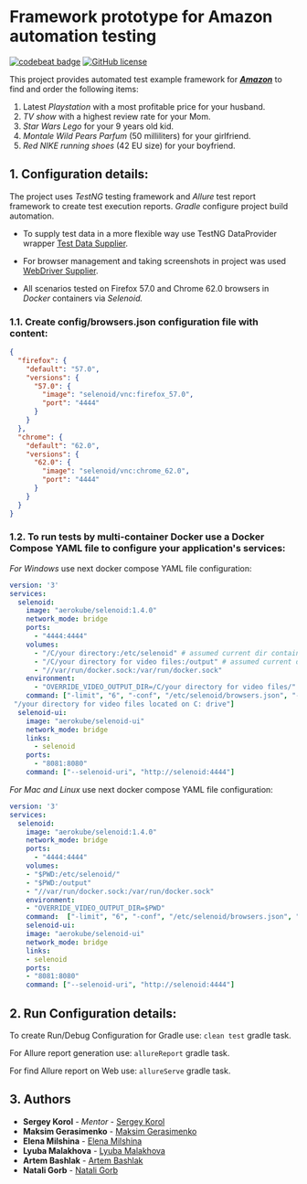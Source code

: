 # Framework prototype for Amazon automation testing

[![codebeat badge](https://codebeat.co/badges/544e8587-4d6d-4924-9a80-dbe1e9ce258e)](https://codebeat.co/projects/github-com-sskorol-qaa-amazon-master)
[![GitHub license](https://img.shields.io/badge/license-Apache%202-blue.svg)](https://goo.gl/9GLmMZ)

This project provides automated test example framework for [**_Amazon_**](https://www.amazon.com/) to find and order the following items:

1. Latest *Playstation* with a most profitable price for your husband.
2. *TV show* with a highest review rate for your Mom.
3. *Star Wars Lego* for your 9 years old kid.
4. *Montale Wild Pears Parfum* (50 milliliters) for your girlfriend.
5. *Red NIKE running shoes* (42 EU size) for your boyfriend.


## 1. Configuration details:
The project uses *TestNG*  testing framework and *Allure* test report framework to create test execution reports.
*Gradle* configure project build automation.

- To supply test data in a more flexible way use TestNG DataProvider wrapper [Test Data Supplier](https://github.com/sskorol/test-data-supplier).

- For browser management and taking screenshots in project was used [WebDriver Supplier](https://github.com/sskorol/webdriver-supplier).

- All scenarios tested on  Firefox 57.0  and Chrome 62.0 browsers in *Docker* containers via *Selenoid.*

### 1.1. Create config/browsers.json configuration file with content:

```json
{
  "firefox": {
    "default": "57.0",
    "versions": {
      "57.0": {
        "image": "selenoid/vnc:firefox_57.0",
        "port": "4444"
      }
    }
  },
  "chrome": {
    "default": "62.0",
    "versions": {
      "62.0": {
        "image": "selenoid/vnc:chrome_62.0",
        "port": "4444"
      }
    }
  }
}
```

### 1.2. To run tests by multi-container Docker use a Docker Compose YAML file to configure your application's services:
*For Windows* use next docker compose YAML file configuration:

```yaml
version: '3'
services:
  selenoid:
    image: "aerokube/selenoid:1.4.0"
    network_mode: bridge
    ports:
      - "4444:4444"
    volumes:
      - "/C/your directory:/etc/selenoid" # assumed current dir contains browsers.json located on C: drive
      - "/C/your directory for video files:/output" # assumed current dir contains video files located on C: drive
      - "//var/run/docker.sock:/var/run/docker.sock"
    environment:
      - "OVERRIDE_VIDEO_OUTPUT_DIR=/C/your directory for video files/"
    command: ["-limit", "6", "-conf", "/etc/selenoid/browsers.json", "-video-output-dir",
 "/your directory for video files located on C: drive"]
  selenoid-ui:
    image: "aerokube/selenoid-ui"
    network_mode: bridge
    links:
      - selenoid
    ports:
      - "8081:8080"
    command: ["--selenoid-uri", "http://selenoid:4444"]
```

*For Mac and Linux* use next docker compose YAML file configuration:

```yaml
version: '3'
services:
  selenoid:
    image: "aerokube/selenoid:1.4.0"
    network_mode: bridge
    ports:
      - "4444:4444"
    volumes:
    - "$PWD:/etc/selenoid/"
    - "$PWD:/output"
    - "//var/run/docker.sock:/var/run/docker.sock"
    environment:
    - "OVERRIDE_VIDEO_OUTPUT_DIR=$PWD"
    command:  ["-limit", "6", "-conf", "/etc/selenoid/browsers.json", "-video-output-dir", "/output"]
    selenoid-ui:
    image: "aerokube/selenoid-ui"
    network_mode: bridge
    links:
    - selenoid
    ports:
    - "8081:8080"
    command: ["--selenoid-uri", "http://selenoid:4444"]
```

## 2. Run Configuration details:

To create Run/Debug Configuration for Gradle use:
`clean test` gradle task.

For Allure report generation use:
`allureReport` gradle task.

For find Allure report on Web use:
`allureServe` gradle task.



## 3. Authors

* **Sergey Korol** - *Mentor* - [Sergey Korol](https://github.com/sskorol)
* **Maksim Gerasimenko**  - [Maksim Gerasimenko](https://github.com/mkgerasimenko)
* **Elena Milshina**  - [Elena Milshina](https://github.com/emilshina)
* **Lyuba Malakhova**  - [Lyuba Malakhova](https://github.com/lmalakhova)
* **Artem Bashlak**  - [Artem Bashlak](https://github.com/artembashlak)
* **Natali Gorb**  - [Natali Gorb](https://github.com/Natali-QA)
